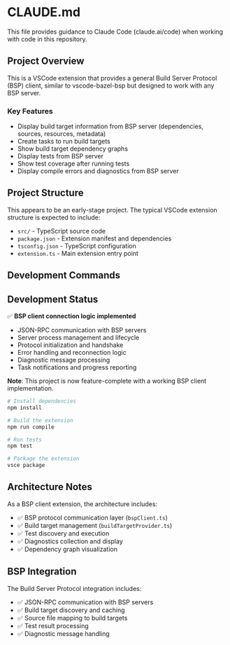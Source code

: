 # CLAUDE.md

This file provides guidance to Claude Code (claude.ai/code) when working with code in this repository.

## Project Overview

This is a VSCode extension that provides a general Build Server Protocol (BSP) client, similar to vscode-bazel-bsp but designed to work with any BSP server.

### Key Features
- Display build target information from BSP server (dependencies, sources, resources, metadata)
- Create tasks to run build targets
- Show build target dependency graphs
- Display tests from BSP server
- Show test coverage after running tests
- Display compile errors and diagnostics from BSP server

## Project Structure

This appears to be an early-stage project. The typical VSCode extension structure is expected to include:
- `src/` - TypeScript source code
- `package.json` - Extension manifest and dependencies
- `tsconfig.json` - TypeScript configuration
- `extension.ts` - Main extension entry point

## Development Commands

## Development Status

✅ **BSP client connection logic implemented**
- JSON-RPC communication with BSP servers
- Server process management and lifecycle
- Protocol initialization and handshake
- Error handling and reconnection logic
- Diagnostic message processing
- Task notifications and progress reporting

**Note**: This project is now feature-complete with a working BSP client implementation.

```bash
# Install dependencies
npm install

# Build the extension
npm run compile

# Run tests
npm test

# Package the extension
vsce package
```

## Architecture Notes

As a BSP client extension, the architecture includes:
- ✅ BSP protocol communication layer (`bspClient.ts`)
- ✅ Build target management (`buildTargetProvider.ts`)
- ✅ Test discovery and execution
- ✅ Diagnostics collection and display
- ✅ Dependency graph visualization

## BSP Integration

The Build Server Protocol integration includes:
- ✅ JSON-RPC communication with BSP servers
- ✅ Build target discovery and caching
- ✅ Source file mapping to build targets
- ✅ Test result processing
- ✅ Diagnostic message handling